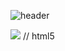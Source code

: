 <!--
### Hi there 👋

**graceyj/graceyj** is a ✨ _special_ ✨ repository because its `README.md` (this file) appears on your GitHub profile.

Here are some ideas to get you started:

- 🔭 I’m currently working on ...
- 🌱 I’m currently learning ...
- 👯 I’m looking to collaborate on ...
- 🤔 I’m looking for help with ...
- 💬 Ask me about ...
- 📫 How to reach me: ...
- 😄 Pronouns: ...
- ⚡ Fun fact: ...
-->

![header](https://capsule-render.vercel.app/api?type=waving&color=auto&height=200&section=header&text=Grace%20YJ&fontColor=fff&fontSize=50)


<img src="https://img.shields.io/badge/html5-E34F26?style=for-the-badge&logo=html5&logoColor=white"> // html5
